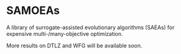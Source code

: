 # SAMOEAs

A library of surrogate-assisted evolutionary algorithms (SAEAs) for expensive multi-/many-objective optimization.

More results on DTLZ and WFG will be available soon.
